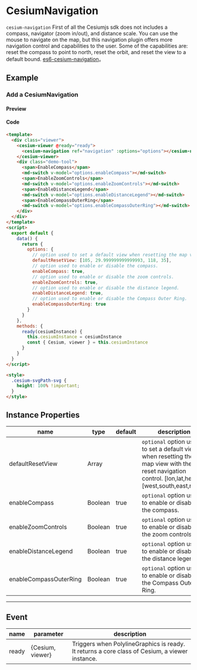 # CesiumNavigation

`cesium-navigation` First of all the Cesiumjs sdk does not includes a compass, navigator (zoom in/out), and distance scale. You can use the mouse to navigate on the map, but this navigation plugin offers more navigation control and capabilities to the user. Some of the capabilities are: reset the compass to point to north, reset the orbit, and reset the view to a default bound. [es6-cesium-navigation](https://github.com/zouyaoji/es6-cesium-navigation)。

## Example

### Add a CesiumNavigation

#### Preview

<doc-preview>
  <template>
    <div class="viewer">
      <cesium-viewer @ready="ready">
        <cesium-navigation ref="navigation" :options="options"></cesium-navigation>
      </cesium-viewer>
      <div class="demo-tool">
        <span>EnableCompass</span>
        <md-switch v-model="options.enableCompass"></md-switch>
        <span>EnableZoomControls</span>
        <md-switch v-model="options.enableZoomControls"></md-switch>
        <span>EnableDistanceLegend</span>
        <md-switch v-model="options.enableDistanceLegend"></md-switch>
        <span>EnableCompassOuterRing</span>
        <md-switch v-model="options.enableCompassOuterRing"></md-switch>
      </div>
    </div>
  </template>
  <script>
    export default {
      data () {
        return {
          options: {
             // option used to set a default view when resetting the map view with the reset navigation control.[lon,lat,height] or [west,south,east,north]
            defaultResetView: [105, 29.999999999999993, 118, 35],
            // option used to enable or disable the compass.
            enableCompass: true,
            // option used to enable or disable the zoom controls.
            enableZoomControls: true,
            // option used to enable or disable the distance legend.
            enableDistanceLegend: true,
            // option used to enable or disable the Compass Outer Ring.
            enableCompassOuterRing: true
          }
        }
      },
      methods: {
        ready (cesiumInstance) {
          this.cesiumInstance = cesiumInstance
          const {Cesium, viewer} = this.cesiumInstance
        }
      }
    }
  </script>

  <style>
    .cesium-svgPath-svg {
      height: 100% !important;
    }
  </style>
</doc-preview>

#### Code

```html
<template>
  <div class="viewer">
    <cesium-viewer @ready="ready">
      <cesium-navigation ref="navigation" :options="options"></cesium-navigation>
    </cesium-viewer>
    <div class="demo-tool">
      <span>EnableCompass</span>
      <md-switch v-model="options.enableCompass"></md-switch>
      <span>EnableZoomControls</span>
      <md-switch v-model="options.enableZoomControls"></md-switch>
      <span>EnableDistanceLegend</span>
      <md-switch v-model="options.enableDistanceLegend"></md-switch>
      <span>EnableCompassOuterRing</span>
      <md-switch v-model="options.enableCompassOuterRing"></md-switch>
    </div>
  </div>
</template>
<script>
  export default {
    data() {
      return {
        options: {
          // option used to set a default view when resetting the map view with the reset navigation control.[lon,lat,height] or [west,south,east,north]
          defaultResetView: [105, 29.999999999999993, 118, 35],
          // option used to enable or disable the compass.
          enableCompass: true,
          // option used to enable or disable the zoom controls.
          enableZoomControls: true,
          // option used to enable or disable the distance legend.
          enableDistanceLegend: true,
          // option used to enable or disable the Compass Outer Ring.
          enableCompassOuterRing: true
        }
      }
    },
    methods: {
      ready(cesiumInstance) {
        this.cesiumInstance = cesiumInstance
        const { Cesium, viewer } = this.cesiumInstance
      }
    }
  }
</script>

<style>
  .cesium-svgPath-svg {
    height: 100% !important;
  }
</style>
```

## Instance Properties

| name                   | type    | default | description                                                                                                                                          |     |
| ---------------------- | ------- | ------- | ---------------------------------------------------------------------------------------------------------------------------------------------------- | --- |
| defaultResetView       | Array   |         | `optional` option used to set a default view when resetting the map view with the reset navigation control. [lon,lat,height],[west,south,east,north] |
| enableCompass          | Boolean | true    | `optional` option used to enable or disable the compass.                                                                                             |
| enableZoomControls     | Boolean | true    | `optional` option used to enable or disable the zoom controls.                                                                                       |
| enableDistanceLegend   | Boolean | true    | `optional` option used to enable or disable the distance legend.                                                                                     |
| enableCompassOuterRing | Boolean | true    | `optional` option used to enable or disable the Compass Outer Ring.                                                                                  |

---

## Event

| name  | parameter        | description                                                                                    |
| ----- | ---------------- | ---------------------------------------------------------------------------------------------- |
| ready | {Cesium, viewer} | Triggers when PolylineGraphics is ready. It returns a core class of Cesium, a viewer instance. |
